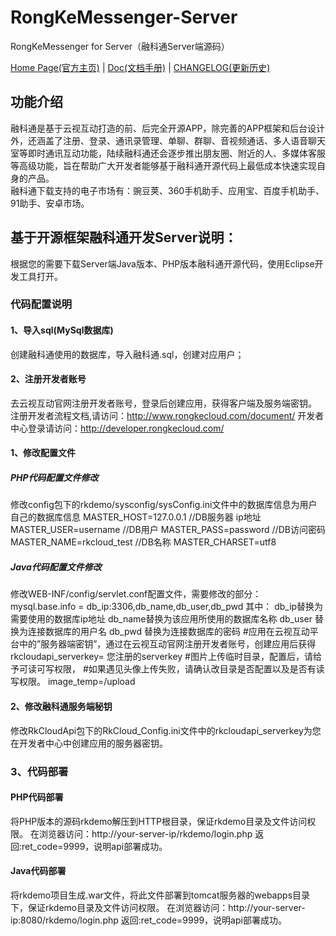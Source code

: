 # RongKeMessenger-Server
RongKeMessenger for Server（融科通Server端源码）

[Home Page(官方主页)](http://www.rongkecloud.com) | [Doc(文档手册)](http://www.rongkecloud.com/download/rongketong/doc.zip) | [CHANGELOG(更新历史)](https://github.com/rongkecloud/RongKeMessenger-Server/blob/master/CHANGELOG.md)

## 功能介绍
融科通是基于云视互动打造的前、后完全开源APP，除完善的APP框架和后台设计外，还涵盖了注册、登录、通讯录管理、单聊、群聊、音视频通话、多人语音聊天室等即时通讯互动功能，陆续融科通还会逐步推出朋友圈、附近的人、多媒体客服等高级功能，旨在帮助广大开发者能够基于融科通开源代码上最低成本快速实现自身的产品。<br/>
融科通下载支持的电子市场有：豌豆荚、360手机助手、应用宝、百度手机助手、91助手、安卓市场。

## 基于开源框架融科通开发Server说明：

根据您的需要下载Server端Java版本、PHP版本融科通开源代码，使用Eclipse开发工具打开。

### 代码配置说明 <br>
#### 1、导入sql(MySql数据库)
创建融科通使用的数据库，导入融科通.sql，创建对应用户；
#### 2、注册开发者账号<br/>
去云视互动官网注册开发者账号，登录后创建应用，获得客户端及服务端密钥。
注册开发者流程文档,请访问：http://www.rongkecloud.com/document/
开发者中心登录请访问：http://developer.rongkecloud.com/
#### 1、修改配置文件<br/>

##### PHP代码配置文件修改
修改config包下的rkdemo/sysconfig/sysConfig.ini文件中的数据库信息为用户自己的数据库信息
MASTER_HOST=127.0.0.1   //DB服务器 ip地址
MASTER_USER=username   //DB用户
MASTER_PASS=password    //DB访问密码
MASTER_NAME=rkcloud_test //DB名称
MASTER_CHARSET=utf8

##### Java代码配置文件修改
修改WEB-INF/config/servlet.conf配置文件，需要修改的部分：
mysql.base.info = db_ip:3306,db_name,db_user,db_pwd
 其中： db_ip替换为需要使用的数据库ip地址
        db_name替换为该应用所使用的数据库名称
        db_user 替换为连接数据库的用户名
        db_pwd 替换为连接数据库的密码
#应用在云视互动平台中的”服务器端密钥”，通过在云视互动官网注册开发者账号，创建应用后获得
rkcloudapi_serverkey= 您注册的serverkey
#图片上传临时目录，配置后，请给予可读可写权限，
#如果遇见头像上传失败，请确认改目录是否配置以及是否有读写权限。
image_temp=/upload

#### 2、修改融科通服务端秘钥 <br>
修改RkCloudApi包下的RkCloud_Config.ini文件中的rkcloudapi_serverkey为您在开发者中心中创建应用的服务器密钥。

### 3、代码部署<br>
#### PHP代码部署
将PHP版本的源码rkdemo解压到HTTP根目录，保证rkdemo目录及文件访问权限。
在浏览器访问：http://your-server-ip/rkdemo/login.php
返回:ret_code=9999，说明api部署成功。

#### Java代码部署
将rkdemo项目生成.war文件，将此文件部署到tomcat服务器的webapps目录下，保证rkdemo目录及文件访问权限。
在浏览器访问：http://your-server-ip:8080/rkdemo/login.php
返回:ret_code=9999，说明api部署成功。


